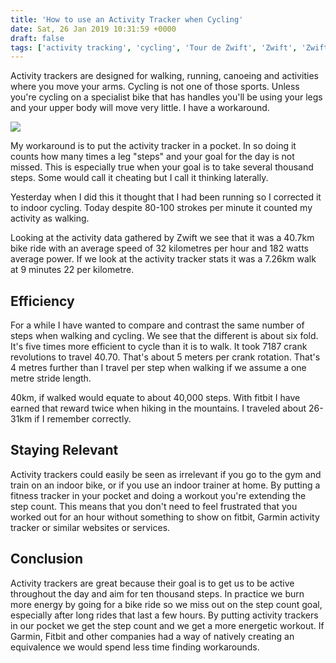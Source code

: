 ```yaml
---
title: 'How to use an Activity Tracker when Cycling'
date: Sat, 26 Jan 2019 10:31:59 +0000
draft: false
tags: ['activity tracking', 'cycling', 'Tour de Zwift', 'Zwift', 'Zwift']
---
```


Activity trackers are designed for walking, running, canoeing and activities where you move your arms. Cycling is not one of those sports. Unless you're cycling on a specialist bike that has handles you'll be using your legs and your upper body will move very little. I have a workaround.

![](https://www.main-vision.com/richard/blog/wp-content/uploads/2019/01/img_0848.png)

My workaround is to put the activity tracker in a pocket. In so doing it counts how many times a leg "steps" and your goal for the day is not missed. This is especially true when your goal is to take several thousand steps. Some would call it cheating but I call it thinking laterally.

Yesterday when I did this it thought that I had been running so I corrected it to indoor cycling. Today despite 80-100 strokes per minute it counted my activity as walking.

Looking at the activity data gathered by Zwift we see that it was a 40.7km bike ride with an average speed of 32 kilometres per hour and 182 watts average power. If we look at the activity tracker stats it was a 7.26km walk at 9 minutes 22 per kilometre.

Efficiency
----------

For a while I have wanted to compare and contrast the same number of steps when walking and cycling. We see that the different is about six fold. It's five times more efficient to cycle than it is to walk. It took 7187 crank revolutions to travel 40.70. That's about 5 meters per crank rotation. That's 4 metres further than I travel per step when walking if we assume a one metre stride length.

40km, if walked would equate to about 40,000 steps. With fitbit I have earned that reward twice when hiking in the mountains. I traveled about 26-31km if I remember correctly.

Staying Relevant
----------------

Activity trackers could easily be seen as irrelevant if you go to the gym and train on an indoor bike, or if you use an indoor trainer at home. By putting a fitness tracker in your pocket and doing a workout you're extending the step count. This means that you don't need to feel frustrated that you worked out for an hour without something to show on fitbit, Garmin activity tracker or similar websites or services.

Conclusion
----------

Activity trackers are great because their goal is to get us to be active throughout the day and aim for ten thousand steps. In practice we burn more energy by going for a bike ride so we miss out on the step count goal, especially after long rides that last a few hours. By putting activity trackers in our pocket we get the step count and we get a more energetic workout. If Garmin, Fitbit and other companies had a way of natively creating an equivalence we would spend less time finding workarounds.